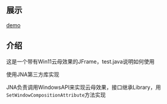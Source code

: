 ## 展示
[demo](./Pictures/demo.png)

## 介绍
这是一个带有Win11云母效果的JFrame，test.java说明如何使用

使用JNA第三方库实现

JNA负责调用WindowsAPI来实现云母效果，接口继承Library，用`SetWindowCompositionAttribute`方法实现
